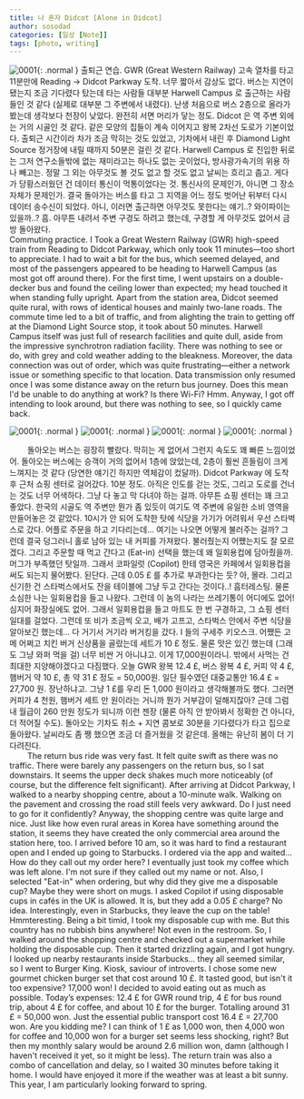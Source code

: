 ```yaml
---
title: 나 혼자 Didcot [Alone in Didcot]
author: sosodad
categories: [일상 [Note]]
tags: [photo, writing]
---
```


![0001](https://onedrive.live.com/embed?resid=F96DE3EAE83811FB%2182974&authkey=%21AI0y3qaFhOpFBU8&width=1024){: .normal }
출퇴근 연습. GWR (Great Western Railway) 고속 열차를 타고 11분만에 Reading -> Didcot Parkway 도착. 너무 짧아서 감상도 없다. 버스는 지연이 됐는지 조금 기다렸다 탔는데 타는 사람들 대부분 Harwell Campus 로 출근하는 사람들인 것 같다 (실제로 대부분 그 주변에서 내렸다). 난생 처음으로 버스 2층으로 올라가봤는데 생각보다 천장이 낮았다. 완전히 서면 머리가 닿는 정도. Didcot 은 역 주변 외에는 거의 시골인 것 같다. 같은 모양의 집들이 계속 이어지고 왕복 2차선 도로가 기본이었다. 출퇴근 시간이라 차가 조금 막히는 것도 있었고, 기차에서 내린 후 Diamond Light Source 정거장에 내릴 때까지 50분은 걸린 것 같다. Harwell Campus 로 진입한 뒤로는 그저 연구소들밖에 없는 재미라고는 하나도 없는 곳이었다, 방사광가속기의 위용 하나 빼고는. 정말 그 외는 아무것도 볼 것도 없고 할 것도 없고 날씨는 흐리고 춥고. 게다가 당황스러웠던 건 데이터 통신이 먹통이었다는 것. 통신사의 문제인가, 아니면 그 장소 자체가 문제인가. 결국 돌아가는 버스를 타고 그 지역을 어느 정도 벗어난 뒤부터 다시 데이터 송수신이 되었다. 아니, 이러면 출근하면 아무것도 못한다는 얘기..? 와이파이는 있을까..? 흠. 아무튼 내려서 주변 구경도 하려고 했는데, 구경할 게 아무것도 없어서 금방 돌아왔다.  
Commuting practice. I Took a Great Western Railway (GWR) high-speed train from Reading to Didcot Parkway, which only took 11 minutes—too short to appreciate. I had to wait a bit for the bus, which seemed delayed, and most of the passengers appeared to be heading to Harwell Campus (as most got off around there). For the first time, I went upstairs on a double-decker bus and found the ceiling lower than expected; my head touched it when standing fully upright. Apart from the station area, Didcot seemed quite rural, with rows of identical houses and mainly two-lane roads. The commute time led to a bit of traffic, and from alighting the train to getting off at the Diamond Light Source stop, it took about 50 minutes. Harwell Campus itself was just full of research facilities and quite dull, aside from the impressive synchrotron radiation facility. There was nothing to see or do, with grey and cold weather adding to the bleakness. Moreover, the data connection was out of order, which was quite frustrating—either a network issue or something specific to that location. Data transmission only resumed once I was some distance away on the return bus journey. Does this mean I'd be unable to do anything at work? Is there Wi-Fi? Hmm. Anyway, I got off intending to look around, but there was nothing to see, so I quickly came back.  

![0001](https://onedrive.live.com/embed?resid=F96DE3EAE83811FB%2182970&authkey=%21AA6gdYKe-yYypeY&height=1024){: .normal }
![0001](https://onedrive.live.com/embed?resid=F96DE3EAE83811FB%2182968&authkey=%21AFEnj_Vp1zkFxAo&height=1024){: .normal }
![0001](https://onedrive.live.com/embed?resid=F96DE3EAE83811FB%2182969&authkey=%21ABCBSqd3W9_jxNw&height=1024){: .normal }
![0001](https://onedrive.live.com/embed?resid=F96DE3EAE83811FB%2182971&authkey=%21ABrDiSb-orZ4inY&height=1024){: .normal }

&nbsp;&nbsp;&nbsp;&nbsp;&nbsp;&nbsp;&nbsp;&nbsp;돌아오는 버스는 굉장히 빨랐다. 막히는 게 없어서 그런지 속도도 꽤 빠른 느낌이었어. 돌아오는 버스에는 승객이 거의 없어서 1층에 앉았는데, 2층이 훨씬 흔들림이 크게 느껴지는 것 같다 (당연한 얘기긴 하지만 역체감이 컸달까). Didcot Parkway 에 도착 후 근처 쇼핑 센터로 걸어갔다. 10분 정도. 아직은 인도를 걷는 것도, 그리고 도로를 건너는 것도 너무 어색하다. 그냥 다 놓고 막 다녀야 하는 걸까. 아무튼 쇼핑 센터는 꽤 크고 좋았다. 한국의 시골도 역 주변만 뭔가 좀 있듯이 여기도 역 주변에 유일한 소비 영역을 만들어놓은 것 같았다. 10시가 안 되어 도착한 탓에 식당을 가기가 어려워서 우선 스타벅스로 갔다. 어플로 주문을 하고 기다리는데... 여기는 나오면 어떻게 불러주는 걸까? 그런데 결국 덩그러니 홀로 남아 있는 내 커피를 가져왔다. 불러줬는지 어쨌는지도 잘 모르겠다. 그리고 주문할 때 먹고 간다고 (Eat-in) 선택을 했는데 왜 일회용컵에 담아줬을까. 머그가 부족했던 탓일까. 그래서 코파일럿 (Copilot) 한테 영국은 카페에서 일회용컵을 써도 되는지 물어봤다. 된단다. 근데 0.05 £ 를 추가로 부과한다는 듯? 아, 몰라. 그리고 신기한 건 스타벅스에서도 잔을 테이블에 그냥 두고 간다는 것이다..! 흠터레스팅. 물론 소심한 나는 일회용컵을 들고 나왔다. 그런데 이 놈의 나라는 쓰레기통이 어디에도 없어! 심지어 화장실에도 없어. 그래서 일회용컵을 들고 마트도 한 번 구경하고, 그 쇼핑 센터 일대를 걸었다. 그런데 또 비가 조금씩 오고, 배가 고프고, 스타벅스 안에서 주변 식당을 알아보긴 했는데... 다 거기서 거기라 버거킹을 갔다. I 들의 구세주 키오스크. 어쨌든 고메 어쩌고 치킨 버거 신상품을 골랐는데 세트가 10 £ 정도. 물론 맛은 있긴 했는데 (그래도 그냥 와퍼 먹을 걸) 너무 비싼 거 아니냐고. 이게 17,000원이라니. 밖에서 사먹는 건 최대한 지양해야겠다고 다짐했다. 오늘 GWR 왕복 12.4 £, 버스 왕복 4 £, 커피 약 4 £, 햄버거 약 10 £, 총 약 31 £ 정도 = 50,000원. 일단 필수였던 대중교통만 16.4 £ = 27,700 원. 장난하냐고. 그냥 1 £를 우리 돈 1,000 원이라고 생각해볼까도 했다. 그러면 커피가 4 천원, 햄버거 세트 만 원이라는 거니까 뭔가 거부감이 덜해지잖아? 근데 그럼 내 월급이 260 만원 정도가 되니까 이런 젠장 (물론 아직 안 받아봐서 정확한 건 아니다, 더 적어질 수도). 돌아오는 기차도 취소 + 지연 콤보로 30분을 기다렸다가 타고 집으로 돌아왔다. 날씨라도 좀 쨍 했으면 조금 더 즐거웠을 것 같은데. 올해는 유난히 봄이 더 기다려진다.  
&nbsp;&nbsp;&nbsp;&nbsp;&nbsp;&nbsp;&nbsp;&nbsp;The return bus ride was very fast. It felt quite swift as there was no traffic. There were barely any passengers on the return bus, so I sat downstairs. It seems the upper deck shakes much more noticeably (of course, but the difference felt significant). After arriving at Didcot Parkway, I walked to a nearby shopping centre, about a 10-minute walk. Walking on the pavement and crossing the road still feels very awkward. Do I just need to go for it confidently? Anyway, the shopping centre was quite large and nice. Just like how even rural areas in Korea have something around the station, it seems they have created the only commercial area around the station here, too. I arrived before 10 am, so it was hard to find a restaurant open and I ended up going to Starbucks. I ordered via the app and waited... How do they call out my order here? I eventually just took my coffee which was left alone. I'm not sure if they called out my name or not. Also, I selected "Eat-in" when ordering, but why did they give me a disposable cup? Maybe they were short on mugs. I asked Copilot if using disposable cups in cafés in the UK is allowed. It is, but they add a 0.05 £ charge? No idea. Interestingly, even in Starbucks, they leave the cup on the table! Hmmteresting. Being a bit timid, I took my disposable cup with me. But this country has no rubbish bins anywhere! Not even in the restroom. So, I walked around the shopping centre and checked out a supermarket while holding the disposable cup. Then it started drizzling again, and I got hungry. I looked up nearby restaurants inside Starbucks... they all seemed similar, so I went to Burger King. Kiosk, saviour of introverts. I chose some new gourmet chicken burger set that cost around 10 £. It tasted good, but isn't it too expensive? 17,000 won! I decided to avoid eating out as much as possible. Today’s expenses: 12.4 £ for GWR round trip, 4 £ for bus round trip, about 4 £ for coffee, and about 10 £ for the burger. Totalling around 31 £ = 50,000 won. Just the essential public transport cost 16.4 £ = 27,700 won. Are you kidding me? I can think of 1 £ as 1,000 won, then 4,000 won for coffee and 10,000 won for a burger set seems less shocking, right? But then my monthly salary would be around 2.6 million won, damn (although I haven't received it yet, so it might be less). The return train was also a combo of cancellation and delay, so I waited 30 minutes before taking it home. I would have enjoyed it more if the weather was at least a bit sunny. This year, I am particularly looking forward to spring.